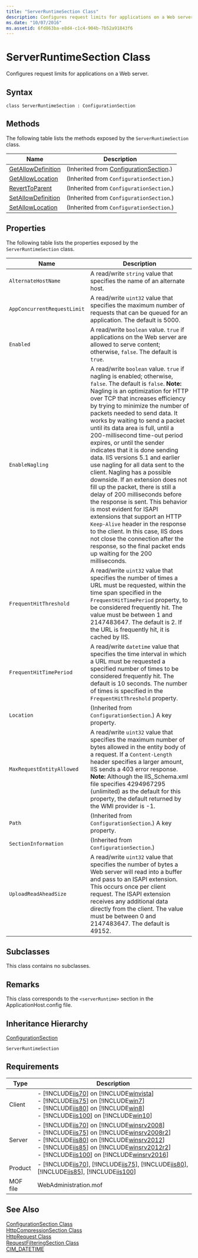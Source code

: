 ```yaml
---
title: "ServerRuntimeSection Class"
description: Configures request limits for applications on a Web server.
ms.date: "10/07/2016"
ms.assetid: 6fd863ba-e8d4-c1c4-904b-7b52a91843f6
---
```

# ServerRuntimeSection Class
Configures request limits for applications on a Web server.  
  
## Syntax  
  
```vbs  
class ServerRuntimeSection : ConfigurationSection  
```  
  
## Methods  
 The following table lists the methods exposed by the `ServerRuntimeSection` class.  
  
|Name|Description|  
|----------|-----------------|  
|[GetAllowDefinition](../wmi-provider/configurationsection-getallowdefinition-method.md)|(Inherited from [ConfigurationSection](../wmi-provider/configurationsection-class.md).)|  
|[GetAllowLocation](../wmi-provider/configurationsection-getallowlocation-method.md)|(Inherited from `ConfigurationSection`.)|  
|[RevertToParent](../wmi-provider/configurationsection-reverttoparent-method.md)|(Inherited from `ConfigurationSection`.)|  
|[SetAllowDefinition](../wmi-provider/configurationsection-setallowdefinition-method.md)|(Inherited from `ConfigurationSection`.)|  
|[SetAllowLocation](../wmi-provider/configurationsection-setallowlocation-method.md)|(Inherited from `ConfigurationSection`.)|  
  
## Properties  
 The following table lists the properties exposed by the `ServerRuntimeSection` class.  
  
|Name|Description|  
|----------|-----------------|  
|`AlternateHostName`|A read/write `string` value that specifies the name of an alternate host.|  
|`AppConcurrentRequestLimit`|A read/write `uint32` value that specifies the maximum number of requests that can be queued for an application. The default is 5000.|  
|`Enabled`|A read/write `boolean` value. `true` if applications on the Web server are allowed to serve content; otherwise, `false`. The default is `true`.|  
|`EnableNagling`|A read/write `boolean` value. `true` if nagling is enabled; otherwise, `false`. The default is `false`. **Note:**  Nagling is an optimization for HTTP over TCP that increases efficiency by trying to minimize the number of packets needed to send data. It works by waiting to send a packet until its data area is full, until a 200-millisecond time-out period expires, or until the sender indicates that it is done sending data. IIS versions 5.1 and earlier use nagling for all data sent to the client. Nagling has a possible downside. If an extension does not fill up the packet, there is still a delay of 200 milliseconds before the response is sent. This behavior is most evident for ISAPI extensions that support an HTTP `Keep-Alive` header in the response to the client. In this case, IIS does not close the connection after the response, so the final packet ends up waiting for the 200 milliseconds.|  
|`FrequentHitThreshold`|A read/write `uint32` value that specifies the number of times a URL must be requested, within the time span specified in the `FrequentHitTimePeriod` property, to be considered frequently hit. The value must be between 1 and 2147483647. The default is 2. If the URL is frequently hit, it is cached by IIS.|  
|`FrequentHitTimePeriod`|A read/write `datetime` value that specifies the time interval in which a URL must be requested a specified number of times to be considered frequently hit. The default is 10 seconds. The number of times is specified in the `FrequentHitThreshold` property.|  
|`Location`|(Inherited from `ConfigurationSection`.) A key property.|  
|`MaxRequestEntityAllowed`|A read/write `uint32` value that specifies the maximum number of bytes allowed in the entity body of a request. If a `Content-Length` header specifies a larger amount, IIS sends a 403 error response. **Note:**  Although the IIS_Schema.xml file specifies 4294967295 (unlimited) as the default for this property, the default returned by the WMI provider is -1.|  
|`Path`|(Inherited from `ConfigurationSection`.) A key property.|  
|`SectionInformation`|(Inherited from `ConfigurationSection`.)|  
|`UploadReadAheadSize`|A read/write `uint32` value that specifies the number of bytes a Web server will read into a buffer and pass to an ISAPI extension. This occurs once per client request. The ISAPI extension receives any additional data directly from the client. The value must be between 0 and 2147483647. The default is 49152.|  
  
## Subclasses  
 This class contains no subclasses.  
  
## Remarks  
 This class corresponds to the `<serverRuntime>` section in the ApplicationHost.config file.  
  
## Inheritance Hierarchy  
 [ConfigurationSection](../wmi-provider/configurationsection-class.md)  
  
 `ServerRuntimeSection`  
  
## Requirements  
  
|Type|Description|  
|----------|-----------------|  
|Client|-   [!INCLUDE[iis70](../wmi-provider/includes/iis70-md.md)] on [!INCLUDE[winvista](../wmi-provider/includes/winvista-md.md)]<br />-   [!INCLUDE[iis75](../wmi-provider/includes/iis75-md.md)] on [!INCLUDE[win7](../wmi-provider/includes/win7-md.md)]<br />-   [!INCLUDE[iis80](../wmi-provider/includes/iis80-md.md)] on [!INCLUDE[win8](../wmi-provider/includes/win8-md.md)]<br />-   [!INCLUDE[iis100](../wmi-provider/includes/iis100-md.md)] on [!INCLUDE[win10](../wmi-provider/includes/win10-md.md)]|  
|Server|-   [!INCLUDE[iis70](../wmi-provider/includes/iis70-md.md)] on [!INCLUDE[winsrv2008](../wmi-provider/includes/winsrv2008-md.md)]<br />-   [!INCLUDE[iis75](../wmi-provider/includes/iis75-md.md)] on [!INCLUDE[winsrv2008r2](../wmi-provider/includes/winsrv2008r2-md.md)]<br />-   [!INCLUDE[iis80](../wmi-provider/includes/iis80-md.md)] on [!INCLUDE[winsrv2012](../wmi-provider/includes/winsrv2012-md.md)]<br />-   [!INCLUDE[iis85](../wmi-provider/includes/iis85-md.md)] on [!INCLUDE[winsrv2012r2](../wmi-provider/includes/winsrv2012r2-md.md)]<br />-   [!INCLUDE[iis100](../wmi-provider/includes/iis100-md.md)] on [!INCLUDE[winsrv2016](../wmi-provider/includes/winsrv2016-md.md)]|  
|Product|-   [!INCLUDE[iis70](../wmi-provider/includes/iis70-md.md)], [!INCLUDE[iis75](../wmi-provider/includes/iis75-md.md)], [!INCLUDE[iis80](../wmi-provider/includes/iis80-md.md)], [!INCLUDE[iis85](../wmi-provider/includes/iis85-md.md)], [!INCLUDE[iis100](../wmi-provider/includes/iis100-md.md)]|  
|MOF file|WebAdministration.mof|  
  
## See Also  
 [ConfigurationSection Class](../wmi-provider/configurationsection-class.md)   
 [HttpCompressionSection Class](../wmi-provider/httpcompressionsection-class.md)   
 [HttpRequest Class](../wmi-provider/httprequest-class.md)   
 [RequestFilteringSection Class](../wmi-provider/requestfilteringsection-class.md)   
 [CIM_DATETIME](https://go.microsoft.com/fwlink/?LinkId=57551)
